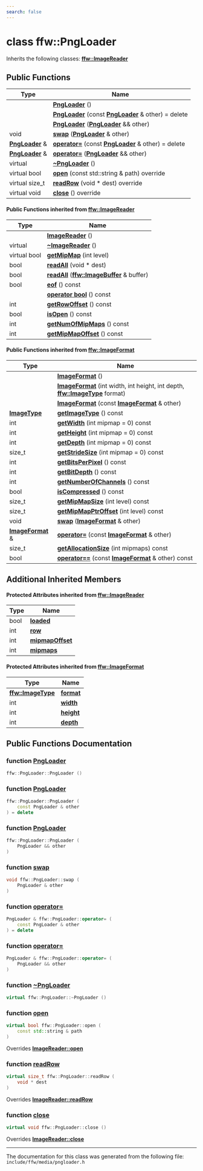 ```yaml
---
search: false
---
```


# class ffw::PngLoader



Inherits the following classes: **[ffw::ImageReader](classffw_1_1_image_reader.md)**

## Public Functions

|Type|Name|
|-----|-----|
||[**PngLoader**](classffw_1_1_png_loader.md#1aa746fa6036c992e51fce25cd897fbb72) () |
||[**PngLoader**](classffw_1_1_png_loader.md#1a8343292ce5d220f907704c5371b0bd06) (const **[PngLoader](classffw_1_1_png_loader.md)** & other) = delete |
||[**PngLoader**](classffw_1_1_png_loader.md#1ad8609e8e53c88f460d392a42f4a991c3) (**[PngLoader](classffw_1_1_png_loader.md)** && other) |
|void|[**swap**](classffw_1_1_png_loader.md#1ad94f4d9ef8b66dc73434868bac076fa9) (**[PngLoader](classffw_1_1_png_loader.md)** & other) |
|**[PngLoader](classffw_1_1_png_loader.md)** &|[**operator=**](classffw_1_1_png_loader.md#1a340a8a1e83ae598e7faf427028f32321) (const **[PngLoader](classffw_1_1_png_loader.md)** & other) = delete |
|**[PngLoader](classffw_1_1_png_loader.md)** &|[**operator=**](classffw_1_1_png_loader.md#1ac57625e37e0ff9676f7ef0a5d77535c3) (**[PngLoader](classffw_1_1_png_loader.md)** && other) |
|virtual |[**~PngLoader**](classffw_1_1_png_loader.md#1a79152686b26b5e18da7cdc8e34f0a9ef) () |
|virtual bool|[**open**](classffw_1_1_png_loader.md#1a2a138cc5f2f220fa593e3b711b3288b0) (const std::string & path) override |
|virtual size\_t|[**readRow**](classffw_1_1_png_loader.md#1a3ad98c2bd932d997bf78dac7f9af50e9) (void \* dest) override |
|virtual void|[**close**](classffw_1_1_png_loader.md#1a86f65f16f139d84b32d9e1035668b45e) () override |


#### Public Functions inherited from [ffw::ImageReader](classffw_1_1_image_reader.md)

|Type|Name|
|-----|-----|
||[**ImageReader**](classffw_1_1_image_reader.md#1aa8c4726989a7fa3a5cdeee4141ec69f1) () |
|virtual |[**~ImageReader**](classffw_1_1_image_reader.md#1a84fd72d1a2d7474d727b21745eab497b) () |
|virtual bool|[**getMipMap**](classffw_1_1_image_reader.md#1a9b243ebae163d4ad5b29e5df1d48b93d) (int level) |
|bool|[**readAll**](classffw_1_1_image_reader.md#1a4b8358fa73e99ab21911ea25071e993c) (void \* dest) |
|bool|[**readAll**](classffw_1_1_image_reader.md#1aee930a79534e0a24db03d5974cd5a829) (**[ffw::ImageBuffer](classffw_1_1_image_buffer.md)** & buffer) |
|bool|[**eof**](classffw_1_1_image_reader.md#1a5fd58d19c67ad4417e168c46af91cfbd) () const |
||[**operator bool**](classffw_1_1_image_reader.md#1a227735bc9d3f0ea6ea9987a8e88c84f5) () const |
|int|[**getRowOffset**](classffw_1_1_image_reader.md#1aa04e2077f3b95d4f1c8e7d1e1893eb71) () const |
|bool|[**isOpen**](classffw_1_1_image_reader.md#1a9eceacdc6b3cd1a48e96bb0e67c66319) () const |
|int|[**getNumOfMipMaps**](classffw_1_1_image_reader.md#1a08b74fdbfd615976290da9fbc6765457) () const |
|int|[**getMipMapOffset**](classffw_1_1_image_reader.md#1afeaa3abd68a0485f72f73608fd7e84a4) () const |


#### Public Functions inherited from [ffw::ImageFormat](classffw_1_1_image_format.md)

|Type|Name|
|-----|-----|
||[**ImageFormat**](classffw_1_1_image_format.md#1a5c2552e2129595fdb74923e00f3f51e1) () |
||[**ImageFormat**](classffw_1_1_image_format.md#1a0d214d9324cce891461d07b30be64c34) (int width, int height, int depth, **[ffw::ImageType](namespaceffw.md#1a92226423d9aa0edfe0ca1dde2141e028)** format) |
||[**ImageFormat**](classffw_1_1_image_format.md#1a292f274f857b9da281b9ccb17d07b9ef) (const **[ImageFormat](classffw_1_1_image_format.md)** & other) |
|**[ImageType](namespaceffw.md#1a92226423d9aa0edfe0ca1dde2141e028)**|[**getImageType**](classffw_1_1_image_format.md#1a1bb0e2d7c7916dc840516e97b0fe27d1) () const |
|int|[**getWidth**](classffw_1_1_image_format.md#1af8aa5a20fe893f3289a26b1bc52c1a43) (int mipmap = 0) const |
|int|[**getHeight**](classffw_1_1_image_format.md#1a73e22a919bf12a2207d65496398a6a5f) (int mipmap = 0) const |
|int|[**getDepth**](classffw_1_1_image_format.md#1ae162bf4b48f3dd2e2d7739c927a779b8) (int mipmap = 0) const |
|size\_t|[**getStrideSize**](classffw_1_1_image_format.md#1a55de6ea2325fc284e2fbd027146a53ee) (int mipmap = 0) const |
|int|[**getBitsPerPixel**](classffw_1_1_image_format.md#1a4926378546cb727ad4930fa5797ddd83) () const |
|int|[**getBitDepth**](classffw_1_1_image_format.md#1a07c9771437ef7bfaabe3f51164a99eac) () const |
|int|[**getNumberOfChannels**](classffw_1_1_image_format.md#1a388b531a9ea109266cfc2509e79f6751) () const |
|bool|[**isCompressed**](classffw_1_1_image_format.md#1a6c4430f5cfc51120bfc04008bcdb6210) () const |
|size\_t|[**getMipMapSize**](classffw_1_1_image_format.md#1ac8967d7bd7b6b300e2a8c3ff6b6dfd88) (int level) const |
|size\_t|[**getMipMapPtrOffset**](classffw_1_1_image_format.md#1a95be015bde6130bcf6d27472b74f555e) (int level) const |
|void|[**swap**](classffw_1_1_image_format.md#1a1f855dd5b248274b53766a81102d583d) (**[ImageFormat](classffw_1_1_image_format.md)** & other) |
|**[ImageFormat](classffw_1_1_image_format.md)** &|[**operator=**](classffw_1_1_image_format.md#1a69b46ddfe7e8768658602003530bac23) (const **[ImageFormat](classffw_1_1_image_format.md)** & other) |
|size\_t|[**getAllocationSize**](classffw_1_1_image_format.md#1a6e0eb8d724ec7ee0195ee8f25cf92ff3) (int mipmaps) const |
|bool|[**operator==**](classffw_1_1_image_format.md#1a859ea5ac46aee7a01817dcaca12a18bd) (const **[ImageFormat](classffw_1_1_image_format.md)** & other) const |


## Additional Inherited Members

#### Protected Attributes inherited from [ffw::ImageReader](classffw_1_1_image_reader.md)

|Type|Name|
|-----|-----|
|bool|[**loaded**](classffw_1_1_image_reader.md#1a59264aeb0286d25bd9e11ca68db53030)|
|int|[**row**](classffw_1_1_image_reader.md#1a4d4caf860786d419663b33f126416890)|
|int|[**mipmapOffset**](classffw_1_1_image_reader.md#1a35b39bd82926d24d8c52c2ce17532a4e)|
|int|[**mipmaps**](classffw_1_1_image_reader.md#1ab65ec798fc33d05864eeafd2d6e123fb)|


#### Protected Attributes inherited from [ffw::ImageFormat](classffw_1_1_image_format.md)

|Type|Name|
|-----|-----|
|**[ffw::ImageType](namespaceffw.md#1a92226423d9aa0edfe0ca1dde2141e028)**|[**format**](classffw_1_1_image_format.md#1a00569cba5e7d8df7582554718f908d7e)|
|int|[**width**](classffw_1_1_image_format.md#1a1a26d9b05851d073858b34ccabc40a79)|
|int|[**height**](classffw_1_1_image_format.md#1a7c62585ac46e6fc7c3fe6efab59cfd4c)|
|int|[**depth**](classffw_1_1_image_format.md#1a128894191ad04073b44663b8541f97aa)|


## Public Functions Documentation

### function <a id="1aa746fa6036c992e51fce25cd897fbb72" href="#1aa746fa6036c992e51fce25cd897fbb72">PngLoader</a>

```cpp
ffw::PngLoader::PngLoader ()
```



### function <a id="1a8343292ce5d220f907704c5371b0bd06" href="#1a8343292ce5d220f907704c5371b0bd06">PngLoader</a>

```cpp
ffw::PngLoader::PngLoader (
    const PngLoader & other
) = delete
```



### function <a id="1ad8609e8e53c88f460d392a42f4a991c3" href="#1ad8609e8e53c88f460d392a42f4a991c3">PngLoader</a>

```cpp
ffw::PngLoader::PngLoader (
    PngLoader && other
)
```



### function <a id="1ad94f4d9ef8b66dc73434868bac076fa9" href="#1ad94f4d9ef8b66dc73434868bac076fa9">swap</a>

```cpp
void ffw::PngLoader::swap (
    PngLoader & other
)
```



### function <a id="1a340a8a1e83ae598e7faf427028f32321" href="#1a340a8a1e83ae598e7faf427028f32321">operator=</a>

```cpp
PngLoader & ffw::PngLoader::operator= (
    const PngLoader & other
) = delete
```



### function <a id="1ac57625e37e0ff9676f7ef0a5d77535c3" href="#1ac57625e37e0ff9676f7ef0a5d77535c3">operator=</a>

```cpp
PngLoader & ffw::PngLoader::operator= (
    PngLoader && other
)
```



### function <a id="1a79152686b26b5e18da7cdc8e34f0a9ef" href="#1a79152686b26b5e18da7cdc8e34f0a9ef">~PngLoader</a>

```cpp
virtual ffw::PngLoader::~PngLoader ()
```



### function <a id="1a2a138cc5f2f220fa593e3b711b3288b0" href="#1a2a138cc5f2f220fa593e3b711b3288b0">open</a>

```cpp
virtual bool ffw::PngLoader::open (
    const std::string & path
)
```

Overrides **[ImageReader::open](classffw_1_1_image_reader.md#1a7155f92f0f65eec33d9204ff4a63a518)**


### function <a id="1a3ad98c2bd932d997bf78dac7f9af50e9" href="#1a3ad98c2bd932d997bf78dac7f9af50e9">readRow</a>

```cpp
virtual size_t ffw::PngLoader::readRow (
    void * dest
)
```

Overrides **[ImageReader::readRow](classffw_1_1_image_reader.md#1a4a172a49d03b415e5c0bb535af9599c9)**


### function <a id="1a86f65f16f139d84b32d9e1035668b45e" href="#1a86f65f16f139d84b32d9e1035668b45e">close</a>

```cpp
virtual void ffw::PngLoader::close ()
```

Overrides **[ImageReader::close](classffw_1_1_image_reader.md#1aab601ee6de85c082b72214ed816d4c4d)**




----------------------------------------
The documentation for this class was generated from the following file: `include/ffw/media/pngloader.h`
